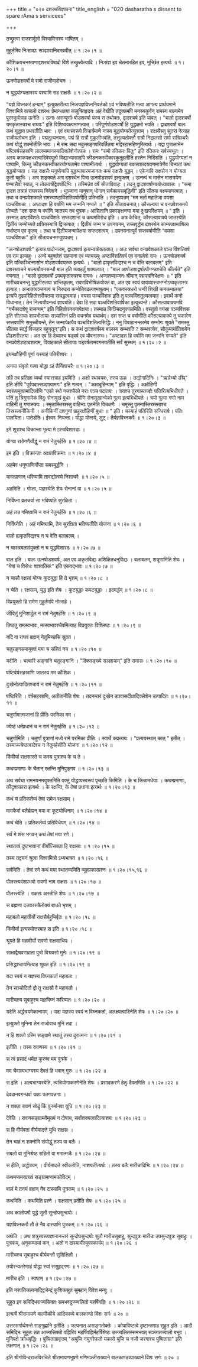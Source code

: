 +++
title = "०२० दशरथविज्ञापना"
title_english = "020 dasharatha s dissent to spare rAma s servicees"

+++


तच्छ्रुत्वा राजशार्दूलो विश्वामित्रस्य भाषितम् ।  

मुहूर्तमिव निःसञ्ज्ञः सञ्ज्ञावानिदमब्रवीत्  ॥  १।२०।१  ॥   

कौशिकवचनश्रवणाद्दशरथविषादो विंशे तच्छ्रुत्वेत्यादि । निःसंज्ञ इव
चेतनारहित इव, मूर्च्छित इत्यर्थः  ॥  १।२०।१  ॥   

  

ऊनषोडशवर्षो मे रामो राजीवलोचनः ।  

न युद्धयोग्यतामस्य पश्यामि सह राक्षसैः  ॥  १।२०।२  ॥   

"यज्ञे विघ्नकरं हन्याम्" इत्युक्तरीत्या निजयज्ञविघ्ननिवर्तको ऽयं
भविष्यतीति मत्वा आगत्य प्रार्थयमाने विश्वामित्रे वत्सलो दशरथः
प्रेमान्धतया कलुषितहृदयः अहं वेद्मीति तदुक्तमपि मनस्यकुर्वन् रामस्य
बाल्यमेव पुरस्कुर्वन्नाह ऊनेति । ऊनाः असम्पूर्णाः षोडशवर्षा यस्य स
तथोक्तः, द्वादशवर्ष इति यावत् । "बालो द्वादशवर्षो यमकृतास्त्रश्च राघवः"
इति विशिष्यवक्ष्यमाणत्वात् । परिपूर्णषोडशवर्षो हि युद्धक्षमो भवति ।
द्वादशवर्षो बालः कथं युद्धाय प्रभवतीति भावः । एवं वयःस्वरूपे विचार्यमाणे
नास्य युद्धयोग्यतेत्युक्तम् । राक्षसैस्तु सुतरां नेत्याह राजीवलोचन इति ।
पद्मतुल्यनयनः, पद्मं हि रात्रौ मुकुलीभवति, तत्तुल्यतोक्तौ रात्रौ
निद्रालसो रामो रात्रिञ्चरैः कथं योद्धुं शक्नोतीति भावः । मे रामः सदा
मदुत्सङ्गपरिवर्तितया मद्विरहासहिष्णुरित्यर्थः । यद्वा पुत्रालाभेन
षष्टिवर्षसहस्रणि लालप्यमानस्यातिक्लेशेनोत्पन्नः । रामः "रामो रतिकरः
पितुः" इति रतिकरः सर्वस्वभूतः । अस्य काकपक्षधरत्वादिवेषयुतो
विद्याभ्यासादपि क्रीडनकस्वीकारकुतूहलीति हस्तेन निर्दिशति । युद्धयोग्यतां
न पश्यामि, किन्तु क्रीडनकस्वीकारयोग्यतामेव पश्यामीत्यर्थः ।
युद्धयोग्यतां राक्षसशब्दश्रवणमात्रेणैव बिभ्यतां कथं युद्धयोग्यता । सह
राक्षसैः मनुष्येणापि युद्धव्यापारमजानतः कथं राक्षसैः युद्धम् । एकेनापि
राक्षसेन न योग्यता कुतो बहुभिः । अत्र शङ्क्यते अत्र दशरथेन पित्रा
ऊनषोडशवर्ष इत्युक्तम् । ऊनत्वं च मासेन मासत्रयेण षण्मासैर्वा स्यात्, न
त्वेकवर्षद्विवर्षादिभिः । तस्मिन्नेव वर्षे सीताविवाहः । तदनु
द्वादशवर्षाण्ययोध्यावासः । "समा द्वादश तत्राहं राघवस्य निवेशने ।
भुञ्जाना मानुषान् भोगान् सर्वकामसमृद्धिनी" इति सीतया वक्ष्यमाणत्वात् ।
तथा च वनप्रवेशकाले रामस्याष्टाविंशतिवर्षाणीति प्रतिभाति । तदनुपपन्नम्
"मम भर्ता महातेजा वयसा पञ्चविंशकः । अष्टादश हि वर्षाणि मम जन्मनि गण्यते
 ॥ " इति सीतावचनात्। कौसल्यया च वनप्रवेशसमये प्रोच्यते "दश सप्त च वर्षाणि
जातस्य तव पुत्रक। आसितानि प्रकाङ्क्षन्त्या मया दुःखपरिक्षयम् ॥ " इति ।
तस्मात् अष्टाविंशतेः पञ्चविंशतेः सप्तदशानां च कथमविरोध इति । अत्र
केचित्, कौसल्यावाक्ये जातस्येति द्वितीयं जन्मोच्यते क्षत्रियस्यापि
द्विजत्वात् । द्वितीयं जन्म च उपनयनम्, तच्चवृद्धेन दशरथेन
काम्यपक्षमाश्रित्य गर्भाष्टम एव कृतम् । तथा च द्वितीयजन्मापेक्षया
सप्तदशत्वम् । उपनयनात्पूर्वं सप्तवर्षाणीति "वयसा पञ्चविंशकः" इति
सीतावचनमप्युपपन्नम् ।  

"ऊनषोडशवर्षः" इत्यत्र पादोनत्वम्, द्वादशवर्ष इत्यन्यत्रोक्तत्वात् । अतः
सर्वथा वनप्रवेशकाले पञ्च विंशतिवर्ष एव राम इत्याहुः । अन्ये बहुक्लेशं
सहमाना एवं व्याचख्युः अष्टाविंशतिवर्ष एव वनप्रवेशे रामः । ऊनषोडशवर्ष इति
यत्किञ्चिन्मासोन षोडशवर्षवयस्क इत्यर्थः । "बालो ह्यकृतविद्यश्च न च
वेत्ति बलाबलम्" इति दशरथवचने बाल्ययौवनसन्धौ बाल इति व्यवहर्तुं
शक्यत्वात् । "बाल आषोडशाद्वर्षात्पौगण्डश्चेति कीर्त्यते" इति वचनात् ।
"बालो द्वादशवर्षो ऽयमकृतास्त्रश्च राघवः । अजातव्यञ्जनः श्रीमान्
पद्मपत्रनिभेक्षणः  ॥ " इति मारीचवचनन्तु युद्धभीरुतया भ्रान्तिकृतम्,
रावणविभीषिकयोक्तं वा, अत एव स्वयं वायव्यास्त्रभग्नोऽप्यकृतास्त्र इत्याह।
अजातव्यञ्जनत्वं च निरुदरा कन्येतिवदल्पश्मश्रुत्वम्। "एकवस्त्रधरो धन्वी
शिखी कनकमालया" इत्यपि दृढपरिहितोत्तरीयतया सन्नद्धत्वमाह। वयसा पञ्चविंशक
इति तु पञ्चविंशतुल्यत्वमाह। इवार्थे कनो विधानात्। तेन नित्ययौवनत्वं
ज्ञापयति। देवा हि सदा पञ्चविंशतिवार्षिका इत्युच्यन्ते। कौसल्यावाक्यमपि
"गर्भैकादशेषु राजन्यम्" इति विहितोपनयनापेक्षया। तस्मान्न
किञ्चिदनुपपन्नमिति। वस्तुतो वयसा पञ्चविंशक इति सीतायाः शापभीतायाः
सन्न्यासिनं प्रति वचनमेव यथार्थम्। दश सप्त च वर्षाणीति कौसल्यावाक्ये तु
चकारेण सप्तवर्षाणि समुच्चीयन्ते, तेन जन्मापेक्षयैव पञ्चविंशतित्वसिद्धिः।
ननु विवाहानन्तरमेव सम्भोगः श्रूयते "रामस्तु सीतया सार्द्धं विजहार
बहुनृतून्"इति। स कथं द्वादशवर्षस्य बालस्य सम्भवति ? सम्भवत्येव,
सौकुमार्यातिशयेन प्रौढशरीरतया। अत एव हि देव्याश्च षड्वर्ष एव यौवनारम्भः।
"अष्टादश हि वर्षाणि मम जन्मनि गण्यते" इति वनप्रवेशेऽष्टादशत्वम्,
विवाहकाले सीतायाः षड्वर्षत्वमवगमयतीति सर्वं सुस्थम्  ॥  १।२०।२  ॥   

  

इयमक्षौहिणी पूर्णा यस्याहं पतिरीश्वरः ।  

अनया संवृतो गत्वा योद्धा ऽहं तैर्निशाचरैः  ॥  १।२०।३  ॥   

तर्हि तव प्रतिज्ञा व्यर्था स्यात्तत्राह इयमिति । अक्षो रथावयवः, तस्य ऊहः
। तद्योगादिनिः । "ऋन्नेभ्यो ङीप्" इति ङीपि "पूर्वपदात्सञ्ज्ञायामगः" इति
णत्वम् । "अक्षादूहिन्याम् " इति वृद्धिः । अक्षौहिणी
स्वरूपमुक्तमादिपर्वणि "एको रथो गजश्चैको नराः पञ्च पदातयः । त्रयश्च
तुरगास्तज्ज्ञैः पत्तिरित्यभिधीयते । पत्तिं तु त्रिगुणामेकं विदुः
सेनामुखं वुधाः । त्रीणि सेनामुखान्येको गुल्म इत्यभिधीयते । त्रयो गुल्मा
गणो नाम वाहिनी तु गणास्त्रयः । स्मृतास्तिस्रस्तु वाहिन्यः पृतनेति
विचक्षणैः । चमूस्तु पृतनास्तिस्रस्ताश्च तिस्रस्त्वनीकिनी । अनीकिनीं
दशगुणां प्राहुरक्षौहिणीं बुधाः  ॥ " इति। यस्याहं पतिरिति सन्धिरार्षः।
पतिः पालयिता। पातेर्डतिः। ईश्वरः नियन्ता। योद्धा योत्स्ये, लुट्।
तैर्यज्ञविघ्नकरैः  ॥  १।२०।३  ॥   

  

इमे शूराश्च विक्रान्ता भृत्या मे ऽस्त्रविशारदाः ।  

योग्या रक्षोगणैर्योद्धुं न रामं नेतुमर्हसि  ॥  १।२०।४  ॥   

इम इति । विक्रान्ताः अक्षतविक्रमाः  ॥  १।२०।४  ॥   

  

अहमेव धनुष्पाणिर्गोप्ता समरमूर्द्धनि ।  

यावत्प्राणान् धरिष्यामि तावद्योत्स्ये निशाचरैः  ॥  १।२०।५  ॥   

अहमिति । गोप्ता, यज्ञस्येति शेषः सेनानां वा  ॥  १।२०।५  ॥   

  

निर्विघ्ना व्रतचर्या सा भविष्यति सुरक्षिता ।  

अहं तत्र गमिष्यामि न रामं नेतुमर्हसि  ॥  १।२०।६  ॥   

निर्विघ्नेति । अहं गमिष्यामि, तेन सुरक्षिता भविष्यतीति योजना  ॥  १।२०।६
 ॥   

  

बालो ह्यकृतविद्यश्च न च वेत्ति बलाबलम् ।  

न चास्त्रबलसंयुक्तो न च युद्धविशारदः  ॥  १।२०।७  ॥   

बाल इति । बालः ऊनषोडशवर्षः, अत एव अकृतविद्यः अशिक्षितधनुर्विद्यः ।
बलाबलम्, शत्रूणामिति शेषः । "येषां च विरोधः शाश्वतिकः" इति एकवद्भावः  ॥ 
१।२०।७  ॥   

  

न चासौ रक्षसां योग्यः कूटयुद्धा हि ते भृशम्  ॥  १।२०।८  ॥   

न चेति । रक्षसाम्, युद्ध इति शेषः । कूटयुद्धाः कपटयुद्धाः । इदमर्द्धम्
 ॥  १।२०।८  ॥   

  

विप्रयुक्तो हि रामेण मुहूर्तमपि नोत्सहे ।  

जीवितुं मुनिशार्दूल न रामं नेतुमर्हसि  ॥  १।२०।९  ॥   

तिष्ठतु रामस्वभावः, मत्स्वभावश्चैवमित्याह विप्रयुक्तः विश्लिष्टः  ॥ 
१।२०।९  ॥   

  

यदि वा राघवं ब्रह्मन् नेतुमिच्छसि सुव्रत ।  

चतुरङ्गसमायुक्तं मया च सहितं नय  ॥  १।२०।१०  ॥   

यदीति । चत्वारि अङ्गानि चतुरङ्गानि । "दिक्सङ्ख्ये सञ्ज्ञायाम्" इति समासः
 ॥  १।२०।१०  ॥   

  

षष्टिर्वर्षसहस्राणि जातस्य मम कौशिक ।  

दुःखेनोत्पादितश्चायं न रामं नेतुमर्हसि  ॥  १।२०।११  ॥   

षष्टिरिति । वर्षसहस्राणि, अतीतानीति शेषः । तदनन्तरं दुःखेन
उपवासदीक्षादिक्लेशेन उत्पादितः  ॥  १।२०।११  ॥   

  

चतुर्णामात्मजानां हि प्रीतिः परमिका मम ।  

ज्येष्ठं धर्मप्रधानं च न रामं नेतुमर्हसि  ॥  १।२०।१२  ॥   

चतुर्णामिति । चतुर्णां पुत्राणां मध्ये रामे परमिका प्रीतिः । स्वार्थे
कप्रत्ययः । "प्रत्ययस्थात् कात् " इतीत् । तस्माज्ज्येष्ठत्वादेश्च न
नेतुमर्हसीति योजना  ॥  १।२०।१२  ॥   

  

किंवीर्या राक्षसास्ते च कस्य पुत्राश्च के च ते ।  

कथम्प्रमाणाः के चैतान् रक्षन्ति मुनिपुङ्गव  ॥  १।२०।१३  ॥   

अथ सर्वथा रामनयनमयुक्तमिति वक्तुं योद्धव्यस्वरूपं पृच्छति किमिति । के च
किन्नामधेयाः । कथम्प्रमाणाः, कीदृशाकारा इत्यर्थः । के रक्षन्ति, के तेषां
प्रधाना इत्यर्थः  ॥  १।२०।१३  ॥   

  

कथं च प्रतिकर्तव्यं तेषां रामेण रक्षसाम् ।  

मामकैर्वा बलैर्ब्रह्मन् मया वा कूटयोधिनाम्  ॥  १।२०।१४  ॥   

कथं चेति । प्रतिकर्तव्यं प्रतिविधेयम्  ॥  १।२०।१४  ॥   

  

सर्वं मे शंस भगवन् कथं तेषां मया रणे ।  

स्थातव्यं दुष्टभावानां वीर्योत्सिक्ता हि राक्षसाः  ॥  १।२०।१५  ॥   

तस्य तद्वचनं श्रुत्वा विश्वामित्रो ऽभ्यभाषत  ॥  १।२०।१६  ॥   

सर्वमिति । तेषां रणे कथं मया स्थातव्यमिति व्यूहप्रकारप्रश्नः  ॥ 
१।२०।१५,१६  ॥   

  

पौलस्त्यवंशप्रभवो रावणो नाम राक्षसः  ॥  १।२०।१७  ॥   

पौलस्त्येति । राक्षसः अस्तीति शेषः  ॥  १।२०।१७  ॥   

  

स ब्रह्मणा दत्तवरस्त्रैलोक्यं बाधते भृशम् ।  

महाबलो महावीर्यो राक्षसैर्बहुभिर्वृतः  ॥  १।२०।१८  ॥   

किंवीर्या इत्यस्योत्तरमाह स इति  ॥  १।२०।१८  ॥   

  

श्रूयते हि महावीर्यो रावणो राक्षसाधिपः ।  

साक्षाद्वैश्रवणभ्राता पुत्रो विश्रवसो मुनेः  ॥  १।२०।१९  ॥   

प्रसिद्धश्चायमित्याह श्रूयत इति  ॥  १।२०।१९  ॥   

  

यदा स्वयं न यज्ञस्य विघ्नकर्ता महाबलः ।  

तेन सञ्चोदितौ द्वौ तु राक्षसौ वै महाबलौ ।  

मारीचश्च सुबाहुश्च यज्ञविघ्नं करिष्यतः  ॥  १।२०।२०  ॥   

यदेति अर्द्धत्रयमेकान्वयम् । यदा यज्ञस्य स्वयं न विघ्नकर्ता,
अलक्ष्यत्वादिनेति शेषः  ॥  १।२०।२०  ॥   

  

इत्युक्तो मुनिना तेन राजोवाच मुनिं तदा ।  

न हि शक्तो ऽस्मि सङ्ग्रामे स्थातुं तस्य दुरात्मनः  ॥  १।२०।२१  ॥   

इतीति । तस्य रावणस्य  ॥  १।२०।२१  ॥   

  

स त्वं प्रसादं धर्मज्ञ कुरुष्व मम पुत्रके ।  

मम चैवाल्पभाग्यस्य दैवतं हि भवान् गुरुः  ॥  १।२०।२२  ॥   

स इति । अल्पभाग्यस्येति, त्वन्नियोगाकरणेनेति शेषः । प्रसादकरणे हेतुः
दैवतमिति  ॥  १।२०।२२  ॥   

  

देवदानवगन्धर्वा यक्षाः पतगपन्नगाः ।  

न शक्ता रावणं सोढुं किं पुनर्मानवा युधि  ॥  १।२०।२३  ॥   

देवेति । रावणसङ्ग्रामवैमुख्यं न दोषाय, सर्वाशक्यत्वादित्याशयः  ॥  १।२०।२३
 ॥   

  

स हि वीर्यवतां वीर्यमादत्ते युधि राक्षसः ।  

तेन चाहं न शक्नोमि संयोद्धुं तस्य वा बलैः ।  

सबलो वा मुनिश्रेष्ठ सहितो वा ममात्मजैः  ॥  १।२०।२४  ॥   

स हीति, अर्द्धत्रयम् । वीर्यमादत्ते स्वीकरोति, नाशयतीत्यर्थः । तस्य बलैः
मारीचादिभिः  ॥  १।२०।२४  ॥   

  

कथमप्यमरप्रख्यं सङ्ग्रामाणामकोविदम् ।  

बालं मे तनयं ब्रह्मन् नैव दास्यामि पुत्रकम्  ॥  १।२०।२५  ॥   

कथमिति । कथमिति प्रश्ने । राक्षसान् प्रतीति शेषः  ॥  १।२०।२५  ॥   

  

अथ कालोपमौ युद्धे सुतौ सुन्दोपसुन्दयोः ।  

यज्ञविघ्नकरौ तौ ते नैव दास्यामि पुत्रकम्  ॥  १।२०।२६  ॥   

अथेति । अथ शत्रुस्वरूपज्ञानानन्तरं सुन्दोपसुन्दयोः सुतौ मारीचसुबाहू,
सुन्दपुत्रः मारीचः उपसुन्दपुत्रः सुबाहुः । पुत्रकम्, अनुकम्पायां कन् ।
अतो न दास्यामीत्युपस्कार्यम्  ॥  १।२०।२६  ॥   

  

मारीचश्च सुबाहुश्च वीर्यवन्तौ सुशिक्षितौ ।  

तयोरन्यतरेणाहं योद्धा स्यां ससुहृद्गणः  ॥  १।२०।२७  ॥   

मारीच इति । स्पष्टम्  ॥  १।२०।२७  ॥   

  

इति नरपतिजल्पनाद्द्विजेन्द्रं कुशिकसुतं सुमहान् विवेश मन्युः ।  

सुहुत इव समिद्भिराज्यसिक्तः समभवदुज्ज्वलितो महर्षिवह्निः  ॥  १।२०।२८  ॥   

इत्यार्षे श्रीरामायणे वाल्मीकीये आदिकाव्ये बालकाण्डे विंशः सर्गः  ॥  २०
 ॥   

उत्तरसर्गार्थमन्ते सङ्गृह्णानि इतीति । जल्पनात् असङ्गतोक्तेः ।
कोपाविष्टत्वे दृष्टान्तमाह सुहुत इति । आदौ समिद्भिः सुहुतः तत आज्यसिक्तो
वह्निरिव महर्षिवह्निर्महर्षिश्रेष्ठः उज्ज्वलितस्समभवत् सञ्जातज्वालो बभूव
। मुनिपक्षे क्रोधवृद्धिः । पुष्पिताग्रावृत्तम् "अयुजि नयुगरेफतो यकारो
युजि च नजौ जरगाश्च पुष्पिताग्रा" इति लक्षणात्  ॥  १।२०।२८  ॥   

इति श्रीगोविन्दराजविरचिते श्रीरामायणभूषणे मणिमञ्जीराख्याने
बालकाण्डव्याख्याने विंशः सर्गः  ॥  २०  ॥   

  


